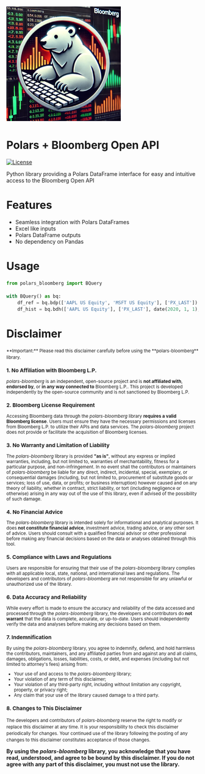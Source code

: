 # ![Polars Bloomberg Logo](assets/polars_bloomberg_logo.png)

# Polars + Bloomberg Open API
[![License](https://img.shields.io/badge/license-Apache%202.0-blue.svg)](LICENSE)

Python library providing a Polars DataFrame interface for easy and intuitive access to the Bloomberg Open API

# Features
- Seamless integration with Polars DataFrames
- Excel like inputs
- Polars DataFrame outputs
- No dependency on Pandas

# Usage
```python
from polars_bloomberg import BQuery

with BQuery() as bq:
    df_ref = bq.bdp(['AAPL US Equity', 'MSFT US Equity'], ['PX_LAST'])
    df_hist = bq.bdh(['AAPL US Equity'], ['PX_LAST'], date(2020, 1, 1), date(2020, 1, 30))
```


# Disclaimer
<small>
**Important:** Please read this disclaimer carefully before using the **polars-bloomberg** library.

### 1. No Affiliation with Bloomberg L.P.

*polars-bloomberg* is an independent, open-source project and is **not affiliated with**, **endorsed by**, or **in any way connected to** Bloomberg L.P.. This project is developed independently by the open-source community and is not sanctioned by Bloomberg L.P.

### 2. Bloomberg License Requirement

Accessing Bloomberg data through the *polars-bloomberg* library **requires a valid Bloomberg license**. Users must ensure they have the necessary permissions and licenses from Bloomberg L.P. to utilize their APIs and data services. The *polars-bloomberg* project does not provide or facilitate the acquisition of Bloomberg licenses.

### 3. No Warranty and Limitation of Liability

The *polars-bloomberg* library is provided **"as is"**, without any express or implied warranties, including, but not limited to, warranties of merchantability, fitness for a particular purpose, and non-infringement. In no event shall the contributors or maintainers of *polars-bloomberg* be liable for any direct, indirect, incidental, special, exemplary, or consequential damages (including, but not limited to, procurement of substitute goods or services; loss of use, data, or profits; or business interruption) however caused and on any theory of liability, whether in contract, strict liability, or tort (including negligence or otherwise) arising in any way out of the use of this library, even if advised of the possibility of such damage.

### 4. No Financial Advice

The *polars-bloomberg* library is intended solely for informational and analytical purposes. It does **not constitute financial advice**, investment advice, trading advice, or any other sort of advice. Users should consult with a qualified financial advisor or other professional before making any financial decisions based on the data or analyses obtained through this tool.

### 5. Compliance with Laws and Regulations

Users are responsible for ensuring that their use of the *polars-bloomberg* library complies with all applicable local, state, national, and international laws and regulations. The developers and contributors of *polars-bloomberg* are not responsible for any unlawful or unauthorized use of the library.

### 6. Data Accuracy and Reliability

While every effort is made to ensure the accuracy and reliability of the data accessed and processed through the *polars-bloomberg* library, the developers and contributors do **not warrant** that the data is complete, accurate, or up-to-date. Users should independently verify the data and analyses before making any decisions based on them.

### 7. Indemnification

By using the *polars-bloomberg* library, you agree to indemnify, defend, and hold harmless the contributors, maintainers, and any affiliated parties from and against any and all claims, damages, obligations, losses, liabilities, costs, or debt, and expenses (including but not limited to attorney's fees) arising from:
- Your use of and access to the *polars-bloomberg* library;
- Your violation of any term of this disclaimer;
- Your violation of any third-party right, including without limitation any copyright, property, or privacy right;
- Any claim that your use of the library caused damage to a third party.

### 8. Changes to This Disclaimer

The developers and contributors of *polars-bloomberg* reserve the right to modify or replace this disclaimer at any time. It is your responsibility to check this disclaimer periodically for changes. Your continued use of the library following the posting of any changes to this disclaimer constitutes acceptance of those changes.
</small>

**By using the *polars-bloomberg* library, you acknowledge that you have read, understood, and agree to be bound by this disclaimer. If you do not agree with any part of this disclaimer, you must not use the library.**

